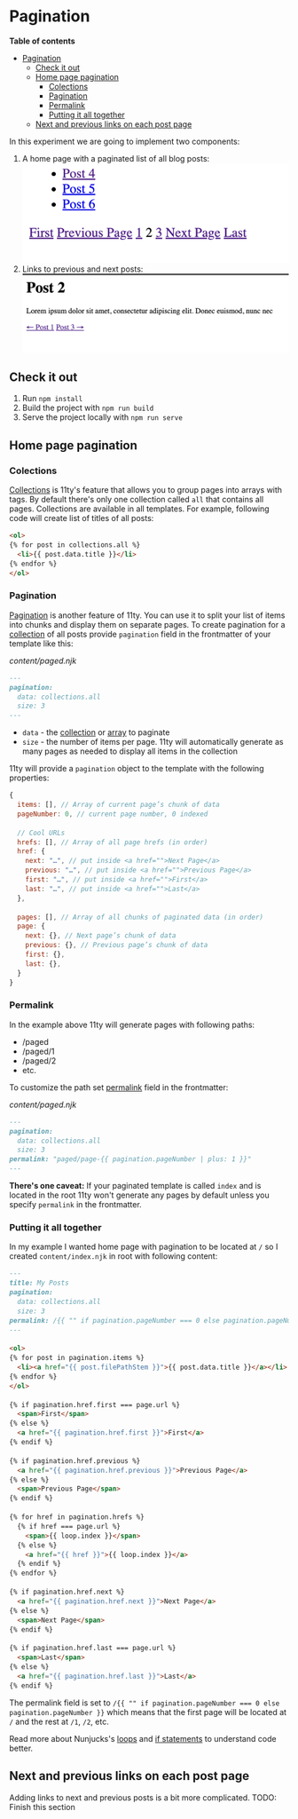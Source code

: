 # Pagination
**Table of contents**
- [Pagination](#pagination)
  - [Check it out](#check-it-out)
  - [Home page pagination](#home-page-pagination)
    - [Colections](#colections)
    - [Pagination](#pagination-1)
    - [Permalink](#permalink)
    - [Putting it all together](#putting-it-all-together)
  - [Next and previous links on each post page](#next-and-previous-links-on-each-post-page)

In this experiment we are going to implement two components:
1. A home page with a paginated list of all blog posts:
![alt text](imgs/image.png)
2. Links to previous and next posts:
![alt text](imgs/image_2.png)

## Check it out
1. Run `npm install`
2. Build the project with `npm run build`
3. Serve the project locally with `npm run serve`

## Home page pagination

### Colections
[Collections](https://www.11ty.dev/docs/collections/) is 11ty's feature that allows you to group pages into arrays with tags. By default there's only one collection called `all` that contains all pages. Collections are available in all templates. For example, following code will create list of titles of all posts:
```markdown
<ol>
{% for post in collections.all %}
  <li>{{ post.data.title }}</li>
{% endfor %}
</ol>
```

### Pagination
[Pagination](https://www.11ty.dev/docs/pagination/) is another feature of 11ty. You can use it to split your list of items into chunks and display them on separate pages.
To create pagination for a [collection](https://www.11ty.dev/docs/collections/) of all posts provide `pagination` field in the frontmatter of your template like this:

*content/paged.njk*
```markdown filename="content/paged.njk"
---
pagination:
  data: collections.all
  size: 3
---
```

- `data` - the [collection](https://www.11ty.dev/docs/pagination/#paging-a-collection) or [array](https://www.11ty.dev/docs/pagination/#paging-an-array) to paginate
- `size` - the number of items per page. 11ty will automatically generate as many pages as needed to display all items in the collection

11ty will provide a `pagination` object to the template with the following properties:
```js
{
  items: [], // Array of current page’s chunk of data
  pageNumber: 0, // current page number, 0 indexed

  // Cool URLs
  hrefs: [], // Array of all page hrefs (in order)
  href: {
    next: "…", // put inside <a href="">Next Page</a>
    previous: "…", // put inside <a href="">Previous Page</a>
    first: "…", // put inside <a href="">First</a>
    last: "…", // put inside <a href="">Last</a>
  },

  pages: [], // Array of all chunks of paginated data (in order)
  page: {
    next: {}, // Next page’s chunk of data
    previous: {}, // Previous page’s chunk of data
    first: {},
    last: {},
  }
}
```

### Permalink
In the example above 11ty will generate pages with following paths:
- /paged
- /paged/1
- /paged/2
- etc.

To customize the path set [permalink](https://www.11ty.dev/docs/permalinks/) field in the frontmatter:

*content/paged.njk*
```markdown filename="content/paged.njk"
---
pagination:
  data: collections.all
  size: 3
permalink: "paged/page-{{ pagination.pageNumber | plus: 1 }}"
---
```

**There's one caveat:**
If your paginated template is called `index` and is located in the root 11ty won't generate any pages by default unless you specify `permalink` in the frontmatter.

### Putting it all together
In my example I wanted home page with pagination to be located at `/` so I created `content/index.njk` in root with following content:

```markdown
---
title: My Posts
pagination:
  data: collections.all
  size: 3
permalink: /{{ "" if pagination.pageNumber === 0 else pagination.pageNumber }}/
---

<ol>
{% for post in pagination.items %}
  <li><a href="{{ post.filePathStem }}">{{ post.data.title }}</a></li>
{% endfor %}
</ol>

{% if pagination.href.first === page.url %}
  <span>First</span>
{% else %}
  <a href="{{ pagination.href.first }}">First</a>
{% endif %}

{% if pagination.href.previous %}
  <a href="{{ pagination.href.previous }}">Previous Page</a>
{% else %}
  <span>Previous Page</span>
{% endif %}

{% for href in pagination.hrefs %}
  {% if href === page.url %}
    <span>{{ loop.index }}</span>
  {% else %}
    <a href="{{ href }}">{{ loop.index }}</a>
  {% endif %}
{% endfor %}

{% if pagination.href.next %}
  <a href="{{ pagination.href.next }}">Next Page</a>
{% else %}
  <span>Next Page</span>
{% endif %}

{% if pagination.href.last === page.url %}
  <span>Last</span>
{% else %}
  <a href="{{ pagination.href.last }}">Last</a>
{% endif %}
```
The permalink field is set to `/{{ "" if pagination.pageNumber === 0 else pagination.pageNumber }}` which means that the first page will be located at `/` and the rest at `/1`, `/2`, etc.

Read more about Nunjucks's [loops](https://mozilla.github.io/nunjucks/templating.html#for) and [if statements](https://mozilla.github.io/nunjucks/templating.html#if) to understand code better.

## Next and previous links on each post page
Adding links to next and previous posts is a bit more complicated.
TODO: Finish this section
  